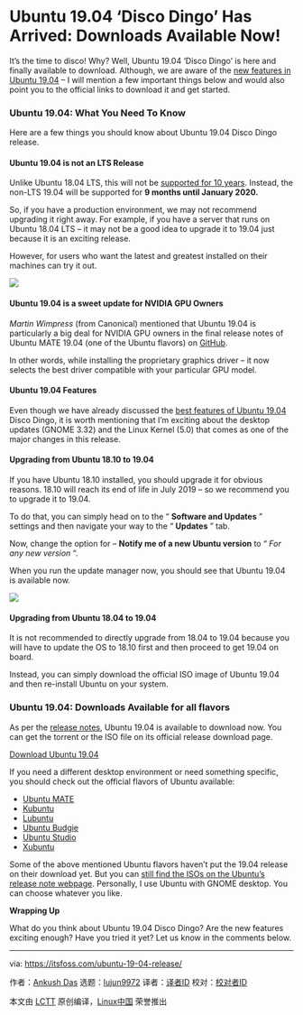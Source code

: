 [#]: collector: (lujun9972)
[#]: translator: ( )
[#]: reviewer: ( )
[#]: publisher: ( )
[#]: url: ( )
[#]: subject: (Ubuntu 19.04 ‘Disco Dingo’ Has Arrived: Downloads Available Now!)
[#]: via: (https://itsfoss.com/ubuntu-19-04-release/)
[#]: author: (Ankush Das https://itsfoss.com/author/ankush/)

Ubuntu 19.04 ‘Disco Dingo’ Has Arrived: Downloads Available Now!
======

It’s the time to disco! Why? Well, Ubuntu 19.04 ‘Disco Dingo’ is here and finally available to download. Although, we are aware of the [new features in Ubuntu 19.04][1] – I will mention a few important things below and would also point you to the official links to download it and get started.

### Ubuntu 19.04: What You Need To Know

Here are a few things you should know about Ubuntu 19.04 Disco Dingo release.

#### Ubuntu 19.04 is not an LTS Release

Unlike Ubuntu 18.04 LTS, this will not be [supported for 10 years][2]. Instead, the non-LTS 19.04 will be supported for **9 months until January 2020.**

So, if you have a production environment, we may not recommend upgrading it right away. For example, if you have a server that runs on Ubuntu 18.04 LTS – it may not be a good idea to upgrade it to 19.04 just because it is an exciting release.

However, for users who want the latest and greatest installed on their machines can try it out.

![][3]

#### Ubuntu 19.04 is a sweet update for NVIDIA GPU Owners

_Martin Wimpress_ (from Canonical) mentioned that Ubuntu 19.04 is particularly a big deal for NVIDIA GPU owners in the final release notes of Ubuntu MATE 19.04 (one of the Ubuntu flavors) on [GitHub][4].

In other words, while installing the proprietary graphics driver – it now selects the best driver compatible with your particular GPU model.

#### Ubuntu 19.04 Features

Even though we have already discussed the [best features of Ubuntu 19.04][1] Disco Dingo, it is worth mentioning that I’m exciting about the desktop updates (GNOME 3.32) and the Linux Kernel (5.0) that comes as one of the major changes in this release.

#### Upgrading from Ubuntu 18.10 to 19.04

If you have Ubuntu 18.10 installed, you should upgrade it for obvious reasons. 18.10 will reach its end of life in July 2019 – so we recommend you to upgrade it to 19.04.

To do that, you can simply head on to the “ **Software and Updates** ” settings and then navigate your way to the “ **Updates** ” tab.

Now, change the option for – **Notify me of a new Ubuntu version** to “ _For any new version_ “.

When you run the update manager now, you should see that Ubuntu 19.04 is available now.

![][5]

#### Upgrading from Ubuntu 18.04 to 19.04

It is not recommended to directly upgrade from 18.04 to 19.04 because you will have to update the OS to 18.10 first and then proceed to get 19.04 on board.

Instead, you can simply download the official ISO image of Ubuntu 19.04 and then re-install Ubuntu on your system.

### Ubuntu 19.04: Downloads Available for all flavors

As per the [release notes][6], Ubuntu 19.04 is available to download now. You can get the torrent or the ISO file on its official release download page.

[Download Ubuntu 19.04][7]

If you need a different desktop environment or need something specific, you should check out the official flavors of Ubuntu available:

  * [Ubuntu MATE][8]
  * [Kubuntu][9]
  * [Lubuntu][10]
  * [Ubuntu Budgie][11]
  * [Ubuntu Studio][12]
  * [Xubuntu][13]



Some of the above mentioned Ubuntu flavors haven’t put the 19.04 release on their download yet. But you can [still find the ISOs on the Ubuntu’s release note webpage][6]. Personally, I use Ubuntu with GNOME desktop. You can choose whatever you like.

**Wrapping Up**

What do you think about Ubuntu 19.04 Disco Dingo? Are the new features exciting enough? Have you tried it yet? Let us know in the comments below.

--------------------------------------------------------------------------------

via: https://itsfoss.com/ubuntu-19-04-release/

作者：[Ankush Das][a]
选题：[lujun9972][b]
译者：[译者ID](https://github.com/译者ID)
校对：[校对者ID](https://github.com/校对者ID)

本文由 [LCTT](https://github.com/LCTT/TranslateProject) 原创编译，[Linux中国](https://linux.cn/) 荣誉推出

[a]: https://itsfoss.com/author/ankush/
[b]: https://github.com/lujun9972
[1]: https://itsfoss.com/ubuntu-19-04-release-features/
[2]: https://itsfoss.com/ubuntu-18-04-ten-year-support/
[3]: https://i2.wp.com/itsfoss.com/wp-content/uploads/2018/11/ubuntu-19-04-Disco-Dingo-default-wallpaper.jpg?resize=800%2C450&ssl=1
[4]: https://github.com/ubuntu-mate/ubuntu-mate.org/blob/master/blog/20190418-ubuntu-mate-disco-final-release.md
[5]: https://i0.wp.com/itsfoss.com/wp-content/uploads/2019/04/ubuntu-19-04-upgrade-available.jpg?ssl=1
[6]: https://wiki.ubuntu.com/DiscoDingo/ReleaseNotes
[7]: https://www.ubuntu.com/download/desktop
[8]: https://ubuntu-mate.org/download/
[9]: https://kubuntu.org/getkubuntu/
[10]: https://lubuntu.me/cosmic-released/
[11]: https://ubuntubudgie.org/downloads
[12]: https://ubuntustudio.org/2019/04/ubuntu-studio-19-04-released/
[13]: https://xubuntu.org/download/
